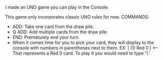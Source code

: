 I made an UNO game you can play in the Console.

This game only incorporates classic UNO rules for now.
COMMANDS:
   - ADD: Take one card from the draw pile.
   - Q ADD: Add multiple cards from the draw pile.
   - END: Prematurely end your turn.
   - When it comes time for you to pick your card, they will display to the console with numbers in parentheses next to them.
     EX: | (1) Red 0 | <-- That represents a Red 0 card. To play it you would need to type '1.' 
